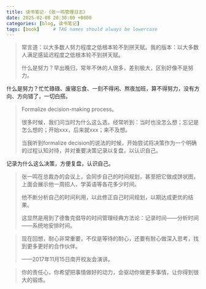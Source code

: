 ```yaml
---
title: 读书笔记-《张一鸣管理日志》
date: 2025-02-08 20:30:00 +0800
categories: [blog, 读书笔记]
tags: [book]     # TAG names should always be lowercase
---
```


> 常言道：以大多数人努力程度之低根本轮不到拼天赋。我的版本：以大多数人满足感延迟程度之低根本轮不到拼天赋。
>
> 什么是努力？早出晚归，常年不休的人很多，差别极大，区别好像不是努力。

什么是努力？忙忙碌碌、废寝忘食、一刻不得闲、熬夜加班，算不得努力，没有方向、方向错了，一切白搭。

> Formalize decision-making process。
>
> 很多时候，我们问当时为什么这么选，经常听到：当时也没怎么想；忘记是怎么想的；开始xxx，后来就xxx；来不及想。
>
> 当我听到formalize decision的说法的时候，开始尝试将决策作为一个明确的过程认知对待，并对重要决策记录以复盘，以认识自己。

记录为什么这么决策，方便复盘，认识自己。

> 张一鸣在总裁办的会议上，会同步自己的时间规划，甚至把它做成饼状图，上面会展示他一周招人、学英语等各花多少时间。
>
> 他不断分析自己的时间利用，以此修正自己时间规划，以期达成更优的结果。
>
> 这显然是用到了德鲁克倡导的时间管理经典方法论：记录时间——分析时间——系统地安排时间。

> 现在回想，耐心非常重要，不仅是等待的耐心，还要有耐心做深入思考，找到更多更好的合作伙伴。
>
> ——2017年11月15日南开校友会演讲。

> 你的责任心，你希望把事情做好的动力，会驱动你做更多事情，让你得到很大的锻炼。
